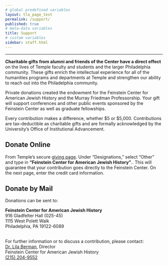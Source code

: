 ```yaml
---
# global predefined variables
layout: tla_page_test
permalink: /support/
published: true
# meta-data variables
title: Support
# custom variables
sidebar: staff.html
---
```

___

**Charitable gifts from alumni and friends of the Center have a direct effect** on the lives of Temple faculty and students and the larger Philadelphia community. These gifts enrich the intellectual experience for all of the humanities programs and departments at Temple and strengthen our ability to reach out into the Philadelphia community.

Private donations created the endowment for the Feinstein Center for American Jewish History and the Murray Friedman Professorship. Your gift will support conferences and other public events sponsored by the Feinstein Center as well as graduate fellowships.

Every contribution makes a difference, whether $5 or $5,000. Contributions are tax-deductible as charitable gifts and are formally acknowledged by the University’s Office of Institutional Advancement.

## Donate Online
From Temple’s secure [giving page](https://secure.imodules.com/s/705/giving/2col.aspx?sid=705&gid=1&pgid=3813&cid=5100). Under “Designations,” select “Other” and type in **“Feinstein Center for American Jewish History”**.. This will guarantee that your contribution goes directly to the Feinstein Center. On the next page, enter the credit card information.

## Donate by Mail
Donations can be sent to:

**Feinstein Center for American Jewish History**<br>
916 Gladfelter Hall (025-45)<br>
1115 West Polett Walk<br>
Philadelphia, PA 19122-6089<br><br>

For further information or to discuss a contribution, please contact:<br>
[Dr. Lila Berman](https://liberalarts.temple.edu/academics/faculty/corwin-berman-lila), Director<br>
Feinstein Center for American Jewish History<br>
[(215) 204-9552](tel:2152049552)<br>

